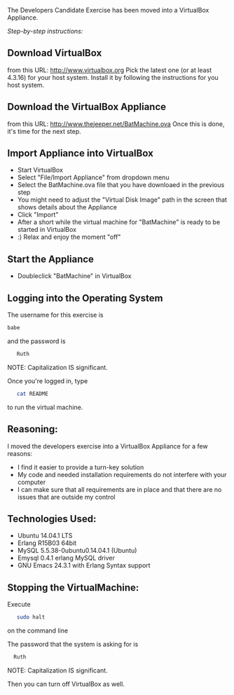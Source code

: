 The Developers Candidate Exercise has been moved into a VirtualBox Appliance.

_Step-by-step instructions:_

Download VirtualBox
-------------------
from this URL:  http://www.virtualbox.org
Pick the latest one (or at least 4.3.16) for your host system.
Install it by following the instructions for you host system.


Download the VirtualBox Appliance
----------------------------------
from this URL: http://www.thejeeper.net/BatMachine.ova
Once this is done, it's time for the next step.


Import Appliance into VirtualBox
---------------------------------
* Start VirtualBox
* Select "File/Import Appliance" from dropdown menu
* Select the BatMachine.ova file that you have downloaed in the previous step
* You might need to adjust the "Virtual Disk Image" path in the screen that shows details about the Appliance
* Click "Import"
* After a short while the virtual machine for "BatMachine" is ready to be started in VirtualBox
* :) Relax and enjoy the moment "off"

Start the Appliance
-------------------
* Doubleclick "BatMachine" in VirtualBox


Logging into the Operating System
---------------------------------
The username for this exercise is

```bash
babe
```
and the password is
```bash
   Ruth
```
NOTE: Capitalization IS significant.

Once you're logged in, type
```bash
   cat README
```
to run the virtual machine.


Reasoning:
----------
I moved the developers exercise into a VirtualBox Appliance for a few reasons:
* I find it easier to provide a turn-key solution
* My code and needed installation requirements do not interfere with your computer
* I can make sure that all requirements are in place and that there are no issues that are outside my control


Technologies Used:
------------------
* Ubuntu 14.04.1 LTS
* Erlang R15B03 64bit
* MySQL 5.5.38-0ubuntu0.14.04.1 (Ubuntu)
* Emysql 0.4.1 erlang MySQL driver
* GNU Emacs 24.3.1 with Erlang Syntax support 


Stopping the VirtualMachine:
----------------------------
Execute
```bash
   sudo halt
```
on the command line

The password that the system is asking for is
```bash
  Ruth
```
NOTE: Capitalization IS significant.

Then you can turn off VirtualBox as well.
